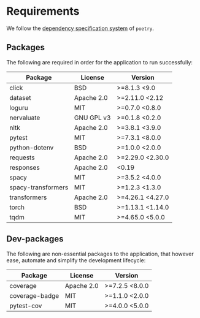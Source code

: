 Requirements
============

We follow the
[dependency specification system](https://python-poetry.org/docs/dependency-specification/#dependency-specification)
of `poetry`.

Packages
--------

The following are required in order for the application to run successfully:

**Package**   | **License** | **Version**
-----------   |-------------| -----------
click               | BSD         | \>=8.1.3 <9.0
dataset             | Apache 2.0  | \>=2.11.0 <2.12
loguru              | MIT         | \>=0.7.0 <0.8.0
nervaluate          | GNU GPL v3  | \>=0.1.8 <0.2.0
nltk                | Apache 2.0  | \>=3.8.1 <3.9.0
pytest              | MIT         | \>=7.3.1 <8.0.0
python-dotenv       | BSD         | \>=1.0.0 <2.0.0
requests            | Apache 2.0  | \>=2.29.0 <2.30.0
responses           | Apache 2.0  | <0.19
spacy               | MIT         | \>=3.5.2 <4.0.0
spacy-transformers  | MIT         | \>=1.2.3 <1.3.0
transformers        | Apache 2.0  | \>=4.26.1 <4.27.0
torch               | BSD         | \>=1.13.1 <1.14.0
tqdm                | MIT         | \>=4.65.0 <5.0.0

Dev-packages
------------

The following are non-essential packages to the application, that however ease, automate and simplify the development
lifecycle:

**Package** | **License** | **Version**
------------ | ------------- | -------------
coverage | Apache 2.0 | \>=7.2.5 <8.0.0
coverage-badge | MIT | \>=1.1.0 <2.0.0
pytest-cov | MIT | \>=4.0.0 <5.0.0

